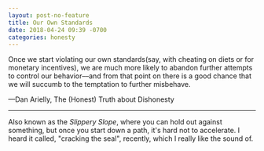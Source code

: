 ```yaml
---
layout: post-no-feature
title: Our Own Standards
date: 2018-04-24 09:39 -0700
categories: honesty
---
```

Once we start violating our own standards(say, with cheating on diets or for monetary incentives), we are much more likely to abandon further attempts to control our behavior––and from that point on there is a good chance that we will succumb to the temptation to further misbehave.

––Dan Arielly, The (Honest) Truth about Dishonesty

***

Also known as the _Slippery Slope_, where you can hold out against something, but once you start down a path, it's hard not to accelerate. I heard it called, "cracking the seal", recently, which I really like the sound of. 